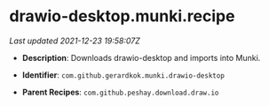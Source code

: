 # drawio-desktop.munki.recipe

_Last updated 2021-12-23 19:58:07Z_

- **Description**: Downloads drawio-desktop and imports into Munki.

- **Identifier**: `com.github.gerardkok.munki.drawio-desktop`

- **Parent Recipes**: `com.github.peshay.download.draw.io`
